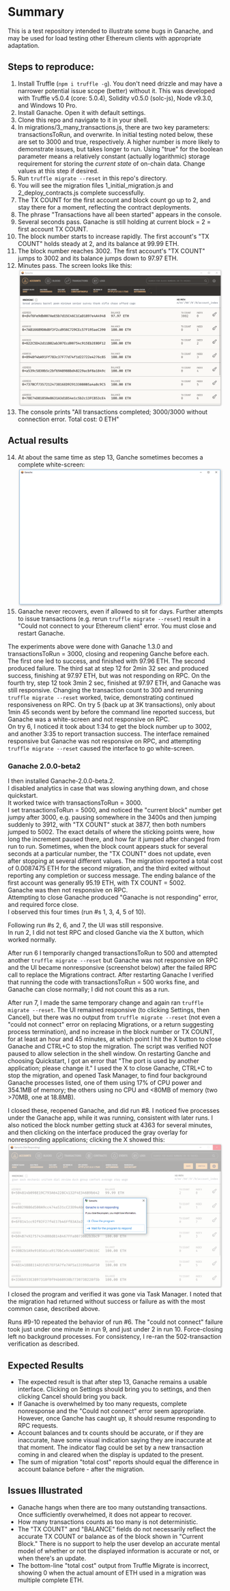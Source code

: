
# Summary
This is a test repository intended to illustrate some bugs in Ganache, and may be used for load testing other Ethereum clients with appropriate adaptation.

  ## Steps to reproduce:
1. Install Truffle (`npm i truffle -g`).  You don't need drizzle and may have a narrower potential issue scope (better) without it.
This was developed with Truffle v5.0.4 (core: 5.0.4), Solidity v0.5.0 (solc-js), Node v9.3.0, and Windows 10 Pro.
2. Install Ganache.  Open it with default settings.
3. Clone this repo and navigate to it in your shell.
4. In migrations/3_many_transactions.js, there are two key parameters: transactionsToRun, and overwrite.  In initial testing noted below, these are set to 3000 and true, respectively.  A higher number is more likely to demonstrate issues, but takes longer to run.  Using "true" for the boolean parameter means a relatively constant (actually logarithmic) storage requirement for storing the *current state* of on-chain data. Change values at this step if desired.
5. Run `truffle migrate --reset` in this repo's directory.
6. You will see the migration files 1_initial_migration.js and 2_deploy_contracts.js complete successfully.
7. The TX COUNT for the first account and block count go up to 2, and stay there for a moment, reflecting the contract deployments.
8. The phrase "Transactions have all been started" appears in the console.
9. Several seconds pass. Ganache is still holding at current block = 2 = first account TX COUNT.
10. The block number starts to increase rapidly.  The first account's "TX COUNT" holds steady at 2, and its balance at 99.99 ETH.
11. The block number reaches 3002.  The first account's "TX COUNT" jumps to 3002 and its balance jumps down to 97.97 ETH.
12. Minutes pass.  The screen looks like this:
![Ganache interface](images/reachedpeak.png)
13. The console prints "All transactions completed; 3000/3000 without connection error.  Total cost: 0 ETH"
## Actual results
14. At about the same time as step 13, Ganche sometimes becomes a complete white-screen:
![Ganache white-screen](images/whitescreen.png)
15. Ganache never recovers, even if allowed to sit for days.  Further attempts to issue transactions (e.g. rerun `truffle migrate --reset`) result in a "Could not connect to your Ethereum client" error.  You must close and restart Ganache.

The experiments above were done with Ganache 1.3.0 and transactionsToRun = 3000, closing and reopening Ganche before each.  
The first one led to success, and finished with 97.96 ETH. The second produced failure.
The third sat at step 12 for 2min 32 sec and produced success, finishing at 97.97 ETH, but was not responding on RPC.
On the fourth try, step 12 took 3min 2 sec, finished at 97.97 ETH, and Ganache was still responsive.  Changing the transaction count to 300 and rerunning `truffle migrate --reset` worked, twice, demonstrating continued responsiveness on RPC.
On try 5 (back up at 3K transactions), only about 1min 45 seconds went by before the command line reported success, but Ganache was a white-screen and not responsive on RPC.  
On try 6, I noticed it took about 1:34 to get the block number up to 3002, and another 3:35 to report transaction success.  The interface remained responsive but Ganache was not responsive on RPC, and attempting `truffle migrate --reset` caused the interface to go white-screen.  

### Ganache 2.0.0-beta2
I then installed Ganache-2.0.0-beta.2.  
I disabled analytics in case that was slowing anything down, and chose quickstart.    
It worked twice with transactionsToRun = 3000.   
I set transactionsToRun = 5000, and noticed the "current block" number get jumpy after 3000, e.g. pausing somewhere in the 3400s and then jumping suddenly to 3912, with "TX COUNT" stuck at 3877, then both numbers jumped to 5002.  The exact details of where the sticking points were, how long the increment paused there, and how far it jumped after changed from run to run.  Sometimes, when the block count appears stuck for several seconds at a particular number, the "TX COUNT" does not update, even after stopping at several different values.
The migration reported a total cost of 0.0087475 ETH for the second migration, and the third exited without reporting any completion or success message. The ending balance of the first account was generally 95.19 ETH, with TX COUNT = 5002.    
Ganache was then not responsive on RPC.    
Attempting to close Ganache produced "Ganache is not responding" error, and required force close.   
I observed this four times (run #s 1, 3, 4, 5 of 10).

Following run #s 2, 6, and 7, the UI was still responsive.  
In run 2, I did not test RPC and closed Ganche via the X button, which worked normally.  

After run 6 I temporarily changed transactionsToRun to 500 and attempted another `truffle migrate --reset` but Ganache was not responsive on RPC and the UI became nonresponsive (screenshot below) after the failed RPC call to replace the Migrations contract.   After restarting Ganache I verified that running the code with transactionsToRun = 500 works fine, and Ganache can close normally; I did not count this as a run.

After run 7, I made the same temporary change and again ran `truffle migrate --reset`.  The UI remained responsive (to clicking Settings, then Cancel), but there was no output from `truffle migrate --reset` (not even a "could not connect" error on replacing Migrations, or a return suggesting process termination), and no increase in the block number or TX COUNT, for at least an hour and 45 minutes, at which point I hit the X button to close Ganache and CTRL+C to stop the migration. The script was verified NOT paused to allow selection in the shell window.  On restarting Ganche and choosing Quickstart, I got an error that "The port is used by another application; please change it."  I used the X to close Ganache, CTRL+C to stop the migration, and opened Task Manager, to find four background Ganache processes listed, one of them using 17% of CPU power and 354.1MB of memory; the others using no CPU and <80MB of memory (two >70MB, one at 18.8MB).  

I closed these, reopened Ganache, and did run #8. I noticed five processes under the Ganache app, while it was running, consistent with later runs.   I also noticed the block number getting stuck at 4363 for several minutes, and then clicking on the interface produced the gray overlay for nonresponding applications; clicking the X showed this:
![Ganache white-screen](images/notresponding.png)  
I closed the program and verified it was gone via Task Manager. I noted that the migration had returned without success or failure as with the most common case, described above.

Runs #9-10 repeated the behavior of run #6.  The "could not connect" failure took just under one minute in run 9, and just under 2 in run 10. Force-closing left no background processes.  For consistency, I re-ran the 502-transaction verification as described.

## Expected Results
- The expected result is that after step 13, Ganache remains a usable interface.  Clicking on Settings should bring you to settings, and then clicking Cancel should bring you back.   
- If Ganache is overwhelmed by too many requests, complete nonresponse and the "Could not connect" error seem appropriate.  However, once Ganche has caught up, it should resume responding to RPC requests.
- Account balances and tx counts should be accurate, or if they are inaccurate, have some visual indication saying they are inaccurate at that moment.  The indicator flag could be set by a new transaction coming in and cleared when the display is updated to the present.
- The sum of migration "total cost" reports should equal the difference in account balance before - after the migration.

## Issues Illustrated
 - Ganache hangs when there are too many outstanding transactions.  Once sufficiently overwhelmed, it does not appear to recover.
 - How many transactions counts as too many is not deterministic.
 - The "TX COUNT" and "BALANCE" fields do not necessarily reflect the accurate TX COUNT or balance as of the block shown in "Current Block." There is no support to help the user develop an accurate mental model of whether or not the displayed information is accurate or not, or when there's an update.  
 - The bottom-line "total cost" output from Truffle Migrate is incorrect, showing 0 when the actual amount of ETH used in a migration was multiple complete ETH.
